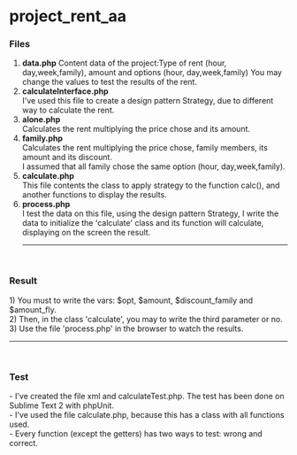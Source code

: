 # project_rent_aa
<h3>Files</h3>

1) <b>data.php</b> 
  Content data of the project:Type of rent (hour, day,week,family), amount and options (hour, day,week,family) 
  You may change the values to test the results of the rent.<br/>
2) <b>calculateInterface.php</b><br/>
    I've used this file to create a design pattern Strategy, due to different way to calculate the rent.<br/>
3) <b>alone.php</b><br/>
    Calculates the rent multiplying the price chose and its amount.<br/>
4) <b>family.php</b><br/>
    Calculates the rent multiplying the price chose, family members, its amount and its discount.<br/>
    I assumed that all family chose the same option (hour, day,week,family).<br/>
5) <b>calculate.php</b><br/>
  This file contents the class to apply strategy to the function calc(), and another functions to display the results.<br/>
6) <b>process.php</b><br/>
I test the data on this file, using the design pattern Strategy, I write the data to initialize the 'calculate' class and its function will calculate, displaying on the screen the result.
<br/><hr/><br/>
<h3>Result</h3>
  1) You must to write the vars: $opt,	$amount,	$discount_family and $amount_fly.<br/>
  2) Then, in the class 'calculate', you may to write the third parameter or no.<br/>
  3) Use the file 'process.php' in the browser to watch the results.
<br/><hr/><br/>
<h3>Test</h3>
- I've created the file xml and calculateTest.php. The test has been done on Sublime Text 2 with phpUnit.<br/>
- I've used the file calculate.php, because this has a class with all functions used.<br/>
- Every function (except the getters) has two ways to test: wrong and correct.
